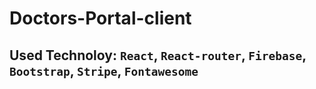 # Doctors-Portal-client
## Used Technoloy: `React`, `React-router`, `Firebase`, `Bootstrap`, `Stripe`, `Fontawesome`

